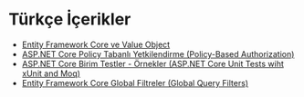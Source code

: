 # Türkçe İçerikler

- [Entity Framework Core ve Value Object](./_pages/ef_core_value_object.md)
- [ASP.NET Core Policy Tabanlı Yetkilendirme (Policy-Based Authorization)](./_pages/asp_net_core_policy_based_auth.md)
- [ASP.NET Core Birim Testler - Örnekler (ASP.NET Core Unit Tests wiht xUnit and Moq)](./_pages/asp_net_core_unit_tests.md)
- [Entity Framework Core Global Filtreler (Global Query Filters)](./_pages/ef_core_gloal_query_filters.md)

